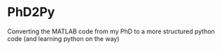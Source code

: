 # PhD2Py
Converting the MATLAB code from my PhD to a more structured python code (and learning python on the way)
